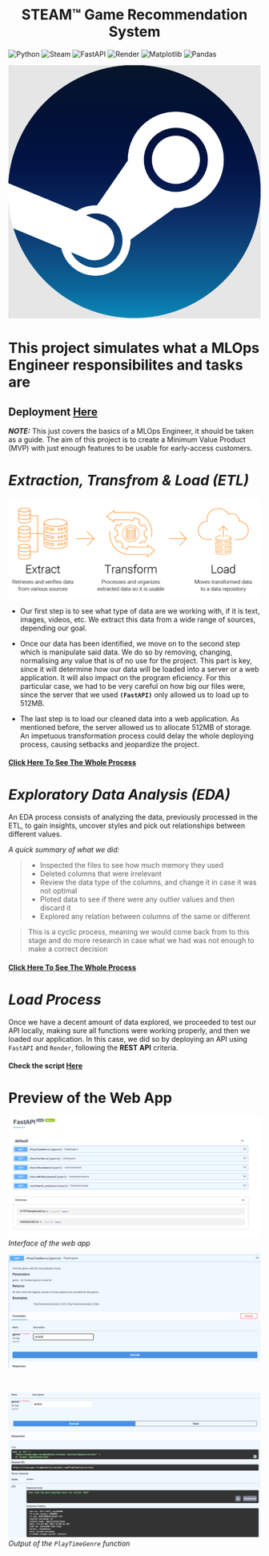 <h1 style = 'text-align: center'> STEAM™ Game Recommendation System </h1>

![Python](https://img.shields.io/badge/python-3670A0?style=for-the-badge&logo=python&logoColor=ffdd54)
![Steam](https://img.shields.io/badge/steam-%23000000.svg?style=for-the-badge&logo=steam&logoColor=white)
![FastAPI](https://img.shields.io/badge/FastAPI-005571?style=for-the-badge&logo=fastapi)
![Render](https://img.shields.io/badge/Render-%46E3B7.svg?style=for-the-badge&logo=render&logoColor=white)
![Matplotlib](https://img.shields.io/badge/Matplotlib-%23ffffff.svg?style=for-the-badge&logo=Matplotlib&logoColor=black)
![Pandas](https://img.shields.io/badge/pandas-%23150458.svg?style=for-the-badge&logo=pandas&logoColor=white)

![Stea,](./assets/images/steamLogo.png)

# This project simulates what a MLOps Engineer responsibilites and tasks are

## Deployment [Here](https://steam-game-recommendation.onrender.com/docs)

**_NOTE:_** This just covers the basics of a MLOps Engineer, it should be taken as a guide. The aim of this project is to create a Minimum Value Product (MVP) with just enough features to be usable for early-access customers.

# _Extraction, Transfrom & Load (ETL)_

![ETL Process](assets/images/ETL.png)

- Our first step is to see what type of data are we working with, if it is text, images, videos, etc. We extract this data from a wide range of sources, depending our goal.

- Once our data has been identified, we move on to the second step which is manipulate said data. We do so by removing, changing, normalising any value that is of no use for the project. This part is key, since it will determine how our data will be loaded into a server or a web application. It will also impact on the program eficiency. For this particular case, we had to be very careful on how big our files were, since the server that we used **`(FastAPI)`** only allowed us to load up to 512MB.

- The last step is to load our cleaned data into a web application. As mentioned before, the server allowed us to allocate 512MB of storage. An impetuous transformation process could delay the whole deploying process, causing setbacks and jeopardize the project.

#### [Click Here To See The Whole Process](https://github.com/PatoMarzi/Steam_ML/blob/main/ETL.ipynb)

# _Exploratory Data Analysis (EDA)_

An EDA process consists of analyzing the data, previously processed in the ETL, to gain insights, uncover styles and pick out relationships between different values.

_A quick summary of what we did:_

> - Inspected the files to see how much memory they used
> - Deleted columns that were irrelevant
> - Review the data type of the columns, and change it in case it was not optimal
> - Ploted data to see if there were any outlier values and then discard it
> - Explored any relation between columns of the same or different

> This is a cyclic process, meaning we would come back from to this stage and do more research in case what we had was not enough to make a correct decision

#### [Click Here To See The Whole Process](https://github.com/PatoMarzi/Steam_ML/blob/main/EDA.ipynb)

# _Load Process_

Once we have a decent amount of data explored, we proceeded to test our API locally, making sure all functions were working properly, and then we loaded our application. In this case, we did so by deploying an API using `FastAPI` and `Render`, following the **REST API** criteria.

#### Check the script [Here](https://github.com/PatoMarzi/Steam_ML/blob/main/main.py)



# Preview of the Web App

![Alt text](./assets/images/API.png)
_Interface of the web app_
<br>

![API](./assets/images/image-1.png)

<br>

![Output](./assets/images/Output.png)
_Output of the `PlayTimeGenre` function_
